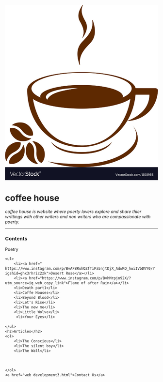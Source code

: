 <!DOCTYPE html>
<html/>
<head>
<meta charset="utf-8">
<title>dchol web</title>
<body>
    <img src="coffee cup.jpg" alt"Coffee house profile">
<h1>coffee house</h1>
<p><em>coffee house is website where poerty lovers explore and share 
    thier writtings with other writers and non writers who are compassionate with poerty.
</em></p>
<hr>
<h3>Contents</h3>
<h2<>Poetry</h2>

    <ul>
        <li><a href=" https://www.instagram.com/p/BvAFBRuhQZfTiPa5njtDjX_AdwKQ_hwiIVbDVY0/?igshid=ghx3rhric2zk">Desert Rose</a></li>
        <li><a href="https://www.instagram.com/p/BvhMrpjn92X/?utm_source=ig_web_copy_link">Flame of after Rain</a></li>
        <li>Death part1</li>
        <li>Coffe Houses</li>
        <li>Beyond Blood</li>
        <li>Let's Rise</li>
        <li>The new me</li>
        <li>Little Wolve</li>
         <li>Your Eyes</li>

    </ul>
    <h2>Articles</h2>
    <ol>
        <li>The Conscious</li>
        <li>The silent boy</li>
        <li>The Wall</li>



    </ol>
    <a href="web development3.html">Contact Us</a>
</body>
</html>
